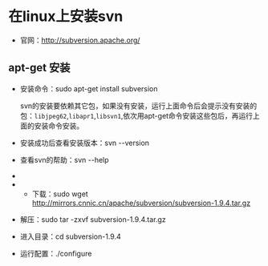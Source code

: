 # 在linux上安装svn

- 官网：http://subversion.apache.org/


## apt-get 安装
- 安装命令：sudo apt-get install subversion

    svn的安装要依赖其它包，如果没有安装，运行上面命令后会提示没有安装的包：`libjpeg62`,`libapr1`,`libsvn1`,依次用apt-get命令安装这些包后，再运行上面的安装命令安装。

- 安装成功后查看安装版本：svn --version
- 查看svn的帮助：svn --help


- 
- - 下载：sudo wget http://mirrors.cnnic.cn/apache/subversion/subversion-1.9.4.tar.gz
- 解压：sudo tar -zxvf subversion-1.9.4.tar.gz
- 进入目录：cd subversion-1.9.4
- 运行配置：./configure



